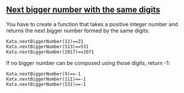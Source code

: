 ## [Next bigger number with the same digits](https://www.codewars.com/kata/next-bigger-number-with-the-same-digits/train/java)

You have to create a function that takes a positive integer number and returns the next bigger number formed by the same digits:

```
Kata.nextBiggerNumber(12)==21
Kata.nextBiggerNumber(513)==531
Kata.nextBiggerNumber(2017)==2071
```

If no bigger number can be composed using those digits, return -1:

```
Kata.nextBiggerNumber(9)==-1
Kata.nextBiggerNumber(111)==-1
Kata.nextBiggerNumber(531)==-1
```